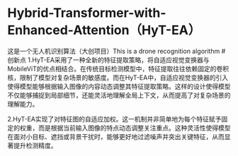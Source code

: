 # Hybrid-Transformer-with-Enhanced-Attention（HyT-EA）
这是一个无人机识别算法（大创项目）This is a drone recognition algorithm
#创新点
1.HyT-EA采用了一种全新的特征提取策略，将自适应视觉变换器与MobileViT的优点相结合。在传统目标检测模型中，特征提取往往依赖固定的卷积核，限制了模型对复杂场景的敏感度。而在HyT-EA中，自适应视觉变换器的引入使得模型能够根据输入图像的内容动态调整其特征提取策略。这样的设计使得模型不仅能够捕捉到局部细节，还能灵活地理解全局上下文，从而提高了对复杂场景的理解能力。

2.HyT-EA实现了对特征图的自适应加权。这一机制并非简单地为每个特征赋予固定的权重，而是根据当前输入图像的特点动态调整关注重点。这种灵活性使得模型在面对小目标、遮挡或背景干扰时，能够更好地过滤噪声并突出关键特征，从而显著提升检测精度。

